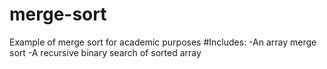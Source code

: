 # merge-sort
Example of merge sort for academic purposes
#Includes:
-An array merge sort
-A recursive binary search of sorted array
